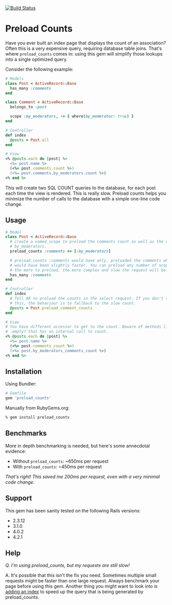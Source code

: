 [![Build Status](https://travis-ci.org/smathieu/preload_counts.png?branch=master)](https://travis-ci.org/smathieu/preload_counts)

# Preload Counts

Have you ever built an index page that displays the count of an association? Often this is a very expensive query, requiring database table joins. That's where `preload_counts` comes in: using this gem will simplify those lookups into a single optimized query. 

Consider the following example: 


```ruby
# Models
class Post < ActiveRecord::Base
  has_many :comments
end

class Comment < ActiveRecord::Base
  belongs_to :post

  scope :by_moderators, -> { where(by_moderator: true) }
end

# Controller
def index
  @posts = Post.all
end

# View
<% @posts.each do |post| %>
  <%= post.name %>
  (<%= post.comments.count %>)
  (<%= post.comments.by_moderators.count %>)
<% end %>
```

This will create two SQL COUNT queries to the database, for each post each time the view 
is rendered. This is really slow. Preload counts helps you minimize the number of 
calls to the database with a simple one-line code change.

## Usage

```ruby
# Model
class Post < ActiveRecord::Base
  # create a named_scope to preload the comments count as well as the comments
  # by_moderators. 
  preload_counts :comments => [:by_moderators]

  # preload_counts :comments would have only, preloaded the comments which
  # would have been slightly faster. You can preload any number of scopes, but
  # the more to preload, the more complex and slow the request will be.
  has_many :comments
end

# Controller
def index
  # Tell AR to preload the counts in the select request. If you don't specify
  # this, the behaviour is to fallback to the slow count.
  @posts = Post.preload_comment_counts
end

# View
# You have different accessor to get to the count. Beware of methods like
# .empty? that has an internal call to count.
<% @posts.each do |post| %>
  <%= post.name %>
  (<%= post.comments_count %>)
  (<%= post.by_moderators_comments_count %>)
<% end %>
```

## Installation

Using Bundler:

```ruby
# Gemfile
gem 'preload_counts'
```

Manually from RubyGems.org:

```sh
% gem install preload_counts
```

## Benchmarks

More in depth benchmarking is needed, but here's some annecdotal evidence:

- Without `preload_counts`: ~650ms per request
- With `preload_counts`: ~450ms per request

*That's right! This saved me 200ms per request, even with a very minimal code change.*

## Support

This gem has been sanity tested on the following Rails versions:
- 2.3.12
- 3.1.0
- 4.0.2
- 4.2.1

## Help

*Q. I'm using preload_counts, but my requests are still slow!*

A. It's possible that this isn't the fix you need. Sometimes multiple small requests might be faster than one large request. Always benchmark your page before using this gem. Another thing you might want to look into is [adding an index](https://tomafro.net/2009/08/using-indexes-in-rails-index-your-associations) to speed up the query that is being generated by preload_counts. 
